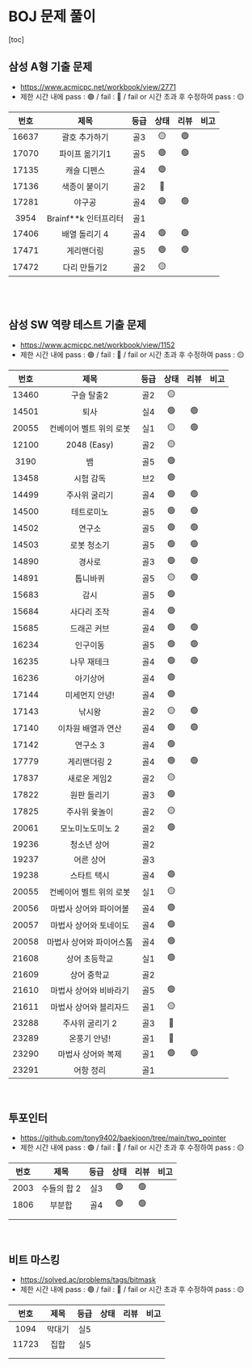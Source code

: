 # BOJ 문제 풀이

[toc]

## 삼성 A형 기출 문제

- https://www.acmicpc.net/workbook/view/2771
- 제한 시간 내에 pass : 🟢 / fail : 🔴 / fail or 시간 초과 후 수정하여 pass : 🟡

| 번호  |         제목         | 등급 | 상태 | 리뷰 | 비고 |
| :---: | :------------------: | :--: | :--: | :--: | :--: |
| 16637 |    괄호 추가하기     | 골3  |  🟡   |  🟢   |      |
| 17070 |    파이프 옮기기1    | 골5  |  🟢   |  🟢   |      |
| 17135 |     캐슬 디펜스      | 골4  |  🟢   |      |      |
| 17136 |    색종이 붙이기     | 골2  |  🔴   |      |      |
| 17281 |        야구공        | 골4  |  🟢   |  🟢   |      |
| 3954  | Brainf**k 인터프리터 | 골1  |      |      |      |
| 17406 |    배열 돌리기 4     | 골4  |  🟢   |  🟢   |      |
| 17471 |      게리맨더링      | 골5  |  🟢   |  🟢   |      |
| 17472 |     다리 만들기2     | 골2  |  🟡   |      |      |

<br/>

<br/>

## 삼성 SW 역량 테스트 기출 문제

- https://www.acmicpc.net/workbook/view/1152
- 제한 시간 내에 pass : 🟢 / fail : 🔴 / fail or 시간 초과 후 수정하여 pass : 🟡

| 번호  |           제목           | 등급 | 상태 | 리뷰 | 비고 |
| :---: | :----------------------: | :--: | :--: | :--: | :--: |
| 13460 |        구슬 탈출2        | 골2  |  🟡   |      |      |
| 14501 |           퇴사           | 실4  |  🟢   |  🟢   |      |
| 20055 | 컨베이어 벨트 위의 로봇  | 실1  |  🟡   |  🟢   |      |
| 12100 |       2048 (Easy)        | 골2  |  🟡   |      |      |
| 3190  |            뱀            | 골5  |  🟢   |      |      |
| 13458 |        시험 감독         | 브2  |  🟢   |      |      |
| 14499 |      주사위 굴리기       | 골4  |  🟢   |  🟢   |      |
| 14500 |        테트로미노        | 골5  |  🟢   |  🟢   |      |
| 14502 |          연구소          | 골5  |  🟢   |  🟢   |      |
| 14503 |       로봇 청소기        | 골5  |  🟢   |  🟢   |      |
| 14890 |          경사로          | 골3  |  🟢   |  🟢   |      |
| 14891 |         톱니바퀴         | 골5  |  🟡   |  🟢   |      |
| 15683 |           감시           | 골5  |  🟢   |      |      |
| 15684 |       사다리 조작        | 골4  |  🟢   |      |      |
| 15685 |       드래곤 커브        | 골4  |  🟢   |  🟢   |      |
| 16234 |         인구이동         | 골5  |  🟢   |  🟢   |      |
| 16235 |       나무 재테크        | 골4  |  🟢   |  🟢   |      |
| 16236 |         아기상어         | 골4  |  🟢   |      |      |
| 17144 |      미세먼지 안녕!      | 골4  |  🟢   |      |      |
| 17143 |          낚시왕          | 골2  |  🟡   |  🟢   |      |
| 17140 |    이차원 배열과 연산    | 골4  |  🟢   |  🟢   |      |
| 17142 |         연구소 3         | 골4  |  🟢   |      |      |
| 17779 |       게리맨더링 2       | 골4  |  🟢   |  🟢   |      |
| 17837 |       새로운 게임2       | 골2  |  🟡   |      |      |
| 17822 |       원판 돌리기        | 골3  |  🟢   |      |      |
| 17825 |      주사위 윷놀이       | 골2  |  🟡   |      |      |
| 20061 |     모노미노도미노 2     | 골2  |  🟢   |      |      |
| 19236 |       청소년 상어        | 골2  |      |      |      |
| 19237 |        어른 상어         | 골3  |      |      |      |
| 19238 |       스타트 택시        | 골4  |  🟢   |      |      |
| 20055 | 컨베이어 벨트 위의 로봇  | 실1  |  🟡   |      |      |
| 20056 |  마법사 상어와 파이어볼  | 골4  |  🟢   |      |      |
| 20057 |  마법사 상어와 토네이도  | 골4  |  🟢   |      |      |
| 20058 | 마법사 상어와 파이어스톰 | 골4  |  🟢   |      |      |
| 21608 |      상어 초등학교       | 실1  |  🟢   |      |      |
| 21609 |       상어 중학교        | 골2  |      |      |      |
| 21610 |  마법사 상어와 비바라기  | 골5  |  🟢   |      |      |
| 21611 |  마법사 상어와 블리자드  | 골1  |  🟡   |      |      |
| 23288 |     주사위 굴리기 2      | 골3  |  🔴   |      |      |
| 23289 |       온풍기 안녕!       | 골1  |  🔴   |      |      |
| 23290 |    마법사 상어와 복제    | 골1  |  🟢   |  🟢   |      |
| 23291 |        어항 정리         | 골1  |      |      |      |

<br/>

## 투포인터

- https://github.com/tony9402/baekjoon/tree/main/two_pointer
- 제한 시간 내에 pass : 🟢 / fail : 🔴 / fail or 시간 초과 후 수정하여 pass : 🟡

| 번호 |    제목     | 등급 | 상태 | 리뷰 | 비고 |
| :--: | :---------: | :--: | :--: | :--: | :--: |
| 2003 | 수들의 합 2 | 실3  |  🟢   |  🟢   |      |
| 1806 |   부분합    | 골4  |  🟢   |  🟢   |      |
|      |             |      |      |      |      |
|      |             |      |      |      |      |

<br/>

## 비트 마스킹

- https://solved.ac/problems/tags/bitmask
- 제한 시간 내에 pass : 🟢 / fail : 🔴 / fail or 시간 초과 후 수정하여 pass : 🟡

| 번호  |  제목  | 등급 | 상태 | 리뷰 | 비고 |
| :---: | :----: | :--: | :--: | :--: | :--: |
| 1094  | 막대기 | 실5  |      |      |      |
| 11723 |  집합  | 실5  |      |      |      |
|       |        |      |      |      |      |
|       |        |      |      |      |      |